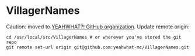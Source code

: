 VillagerNames
=============

Caution: moved to [YEAHWHAT?! GitHub organization](https://github.com/yeahwhat-mc/VillagerNames). Update remote origin:

    cd /usr/local/src/VillagerNames # or wherever you've stored the git repo
    git remote set-url origin git@github.com:yeahwhat-mc/VillagerNames.git
